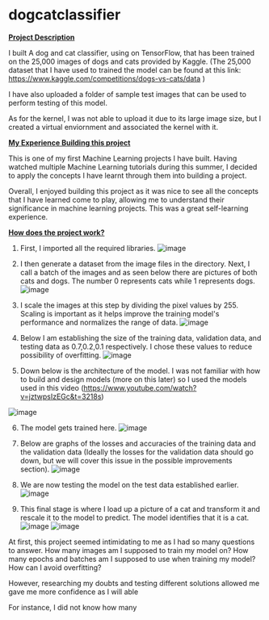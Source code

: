 # dogcatclassifier

<ins> **Project Description** </ins>

I built A dog and cat classifier, using on TensorFlow, that has been trained on the 25,000 images of dogs and cats provided by Kaggle. (The 25,000 dataset that I have used to trained the model can be found at this link: https://www.kaggle.com/competitions/dogs-vs-cats/data ) 


I have also uploaded a folder of sample test images that can be used to perform testing of this model. 

As for the kernel, I was not able to upload it due to its large image size, but I created a virtual enviornment and associated the kernel with it. 

<ins> **My Experience Building this project** </ins>

This is one of my first Machine Learning projects I have built. Having watched multiple Machine Learning tutorials during this summer, I decided to apply the concepts I have learnt through them into building a project. 


Overall, I enjoyed building this project as it was nice to see all the concepts that I have learned come to play, allowing me to understand their significance in machine learning projects. This was a great self-learning experience.


<ins>**How does the project work?**</ins>



1. First, I imported all the required libraries.
   ![image](https://github.com/dkaul09/dogcatclassifier/assets/111927365/28625d61-c5f1-4b0b-8c9d-69f0e211118b)
2.  I then generate a dataset from the image files in the directory. Next, I call a batch of the images and as seen below there are pictures of both cats and dogs. The number 0 represents cats while 1 represents dogs.
   ![image](https://github.com/dkaul09/dogcatclassifier/assets/111927365/e20bc4db-56f5-4f66-a608-acb4365d75f5)
3. I scale the images at this step by dividing the pixel values by 255. Scaling is important as it helps improve the training model's performance and normalizes the range of data.
   ![image](https://github.com/dkaul09/dogcatclassifier/assets/111927365/6acd7395-55b7-4f17-886a-31699715d452)
4. Below I am establishing the size of the training data, validation data, and testing data as 0.7,0.2,0.1 respectively. I chose these values to reduce possibility of overfitting.
   ![image](https://github.com/dkaul09/dogcatclassifier/assets/111927365/159aad37-d9cd-40e3-bd97-8c87258aadc2)

5. Down below is the architecture of the model. I was not familiar with how to build and design models (more on this later) so I used the models used in this video (https://www.youtube.com/watch?v=jztwpsIzEGc&t=3218s)

![image](https://github.com/dkaul09/dogcatclassifier/assets/111927365/3ed338f8-709c-4906-ac81-27f0f4209531)

6. The model gets trained here.
   ![image](https://github.com/dkaul09/dogcatclassifier/assets/111927365/d383d51e-7540-483c-8277-720954fd4c0c)

7. Below are graphs of the losses and accuracies of the training data and the validation data (Ideally the losses for the validation data should go down, but we will cover this issue in the possible improvements section).
   ![image](https://github.com/dkaul09/dogcatclassifier/assets/111927365/8c69c0e2-e75b-42df-99f8-1a671358329a)

8. We are now testing the model on the test data established earlier.
   ![image](https://github.com/dkaul09/dogcatclassifier/assets/111927365/0c1de400-a03a-4da4-a7a8-46213b015727)

9. This final stage is where I load up a picture of a cat and transform it and rescale it to the model to predict. The model identifies that it is a cat.
    ![image](https://github.com/dkaul09/dogcatclassifier/assets/111927365/75a12b6e-ffb8-4f27-869f-fdd04bd08cb2)
   ![image](https://github.com/dkaul09/dogcatclassifier/assets/111927365/a6bddad3-e432-4e6e-98ad-560d2bc932b9)



At first, this project seemed intimidating to me as I had so many questions to answer. How many images am I supposed to train my model on? How many epochs and batches am I supposed to use when training my model? How can I avoid overfitting? 

However, researching my doubts and testing different solutions allowed me gave me more confidence as I will able 

For instance, I did not know how many 

